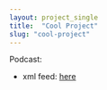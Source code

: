 ```yaml
---
layout: project_single
title:  "Cool Project"
slug: "cool-project"
---
```


Podcast:

* xml feed: [here](player/web/feed.xml)
